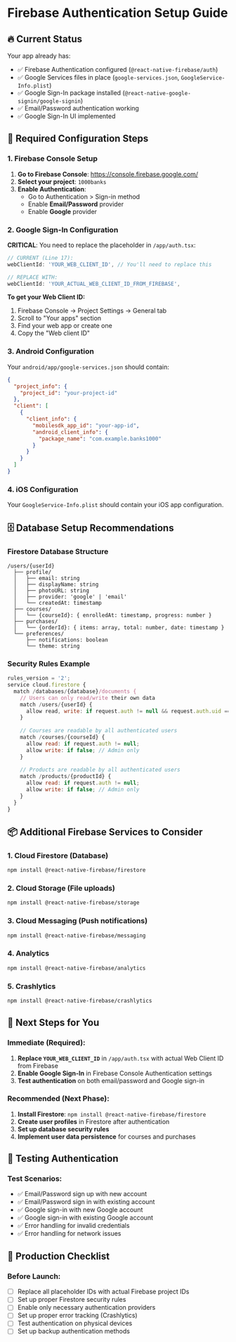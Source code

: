 # Firebase Authentication Setup Guide

## 🔥 Current Status
Your app already has:
- ✅ Firebase Authentication configured (`@react-native-firebase/auth`)
- ✅ Google Services files in place (`google-services.json`, `GoogleService-Info.plist`)
- ✅ Google Sign-In package installed (`@react-native-google-signin/google-signin`)
- ✅ Email/Password authentication working
- ✅ Google Sign-In UI implemented

## 🚨 Required Configuration Steps

### 1. Firebase Console Setup
1. **Go to Firebase Console**: https://console.firebase.google.com/
2. **Select your project**: `1000banks`
3. **Enable Authentication**:
   - Go to Authentication > Sign-in method
   - Enable **Email/Password** provider
   - Enable **Google** provider

### 2. Google Sign-In Configuration
**CRITICAL**: You need to replace the placeholder in `/app/auth.tsx`:

```typescript
// CURRENT (Line 17):
webClientId: 'YOUR_WEB_CLIENT_ID', // You'll need to replace this

// REPLACE WITH:
webClientId: 'YOUR_ACTUAL_WEB_CLIENT_ID_FROM_FIREBASE',
```

**To get your Web Client ID:**
1. Firebase Console → Project Settings → General tab
2. Scroll to "Your apps" section
3. Find your web app or create one
4. Copy the "Web client ID"

### 3. Android Configuration
Your `android/app/google-services.json` should contain:
```json
{
  "project_info": {
    "project_id": "your-project-id"
  },
  "client": [
    {
      "client_info": {
        "mobilesdk_app_id": "your-app-id",
        "android_client_info": {
          "package_name": "com.example.banks1000"
        }
      }
    }
  ]
}
```

### 4. iOS Configuration
Your `GoogleService-Info.plist` should contain your iOS app configuration.

## 🗄️ Database Setup Recommendations

### Firestore Database Structure
```
/users/{userId}
  ├── profile/
  │   ├── email: string
  │   ├── displayName: string
  │   ├── photoURL: string
  │   ├── provider: 'google' | 'email'
  │   └── createdAt: timestamp
  ├── courses/
  │   └── {courseId}: { enrolledAt: timestamp, progress: number }
  ├── purchases/
  │   └── {orderId}: { items: array, total: number, date: timestamp }
  └── preferences/
      ├── notifications: boolean
      └── theme: string
```

### Security Rules Example
```javascript
rules_version = '2';
service cloud.firestore {
  match /databases/{database}/documents {
    // Users can only read/write their own data
    match /users/{userId} {
      allow read, write: if request.auth != null && request.auth.uid == userId;
    }
    
    // Courses are readable by all authenticated users
    match /courses/{courseId} {
      allow read: if request.auth != null;
      allow write: if false; // Admin only
    }
    
    // Products are readable by all authenticated users  
    match /products/{productId} {
      allow read: if request.auth != null;
      allow write: if false; // Admin only
    }
  }
}
```

## 📦 Additional Firebase Services to Consider

### 1. Cloud Firestore (Database)
```bash
npm install @react-native-firebase/firestore
```

### 2. Cloud Storage (File uploads)
```bash
npm install @react-native-firebase/storage
```

### 3. Cloud Messaging (Push notifications)
```bash
npm install @react-native-firebase/messaging
```

### 4. Analytics
```bash
npm install @react-native-firebase/analytics
```

### 5. Crashlytics
```bash
npm install @react-native-firebase/crashlytics
```

## 🔧 Next Steps for You

### Immediate (Required):
1. **Replace `YOUR_WEB_CLIENT_ID`** in `/app/auth.tsx` with actual Web Client ID from Firebase
2. **Enable Google Sign-In** in Firebase Console Authentication settings
3. **Test authentication** on both email/password and Google sign-in

### Recommended (Next Phase):
1. **Install Firestore**: `npm install @react-native-firebase/firestore`
2. **Create user profiles** in Firestore after authentication
3. **Set up database security rules**
4. **Implement user data persistence** for courses and purchases

## 🧪 Testing Authentication

### Test Scenarios:
- ✅ Email/Password sign up with new account
- ✅ Email/Password sign in with existing account  
- ✅ Google sign-in with new Google account
- ✅ Google sign-in with existing Google account
- ✅ Error handling for invalid credentials
- ✅ Error handling for network issues

## 🚀 Production Checklist

### Before Launch:
- [ ] Replace all placeholder IDs with actual Firebase project IDs
- [ ] Set up proper Firestore security rules
- [ ] Enable only necessary authentication providers
- [ ] Set up proper error tracking (Crashlytics)
- [ ] Test authentication on physical devices
- [ ] Set up backup authentication methods
